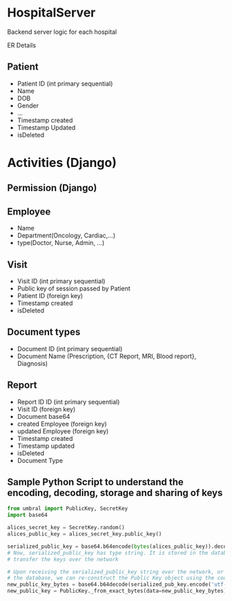 # HospitalServer
Backend server logic for each hospital

ER Details

## Patient
- Patient ID (int primary sequential)
- Name
- DOB
- Gender
- ...
- Timestamp created
- Timestamp Updated
- isDeleted

# Activities (Django)

## Permission (Django)

## Employee
- Name
- Department(Oncology, Cardiac,...)
- type(Doctor, Nurse, Admin, ...)

## Visit
- Visit ID (int primary sequential)
- Public key of session passed by Patient
- Patient ID (foreign key)
- Timestamp created
- isDeleted

## Document types
- Document ID (int primary sequential)
- Document Name (Prescription, {CT Report, MRI, Blood report}, Diagnosis)

## Report
- Report ID ID (int primary sequential)
- Visit ID (foreign key)
- Document base64
- created Employee (foreign key)
- updated Employee (foreign key)
- Timestamp created
- Timestamp updated
- isDeleted
- Document Type

## Sample Python Script to understand the encoding, decoding, storage and sharing of keys
```python
from umbral import PublicKey, SecretKey
import base64

alices_secret_key = SecretKey.random()
alices_public_key = alices_secret_key.public_key()

serialized_public_key = base64.b64encode(bytes(alices_public_key)).decode('utf-8')
# Now, serialized_public_key has type string. It is stored in the database, as well as used to
# transfer the keys over the network

# Upon receiving the serialized_public_key string over the network, or after reading it from
# the database, we can re-construct the Public Key object using the code below
new_public_key_bytes = base64.b64decode(serialized_pub_key.encode('utf-8'))
new_public_key = PublicKey._from_exact_bytes(data=new_public_key_bytes)
```



